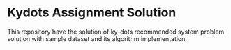 # Kydots Assignment Solution

This repository have the solution of ky-dots recommended system problem solution with sample dataset and its algorithm implementation.
